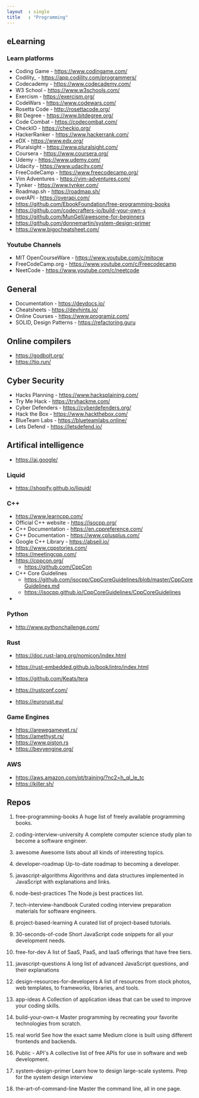 ```yaml
---
layout  : single
title   : "Programming"
---
```


## eLearning

### Learn platforms

+ Coding Game - https://www.codingame.com/
+ Codility_ - https://app.codility.com/programmers/
+ Codecademy - https://www.codecademy.com/
+ W3 School - https://www.w3schools.com/
+ Exercism - https://exercism.org/
+ CodeWars - https://www.codewars.com/
+ Rosetta Code - http://rosettacode.org/
+ Bit Degree - https://www.bitdegree.org/
+ Code Combat - https://codecombat.com/
+ CheckIO - https://checkio.org/
+ HackerRanker - https://www.hackerrank.com/
+ eDX - https://www.edx.org/
+ Pluralsight - https://www.pluralsight.com/
+ Coursera - https://www.coursera.org/
+ Udemy - https://www.udemy.com/
+ Udacity - https://www.udacity.com/
+ FreeCodeCamp - https://www.freecodecamp.org/
+ Vim Adventures - https://vim-adventures.com/
+ Tynker - https://www.tynker.com/
+ Roadmap.sh - https://roadmap.sh/
+ overAPI - https://overapi.com/
+ https://github.com/EbookFoundation/free-programming-books
+ https://github.com/codecrafters-io/build-your-own-x
+ https://github.com/MunGell/awesome-for-beginners
+ https://github.com/donnemartin/system-design-primer
+ https://www.bigocheatsheet.com/

### Youtube Channels

+ MIT OpenCourseWare - https://www.youtube.com/c/mitocw
+ FreeCodeCamp.org - https://www.youtube.com/c/Freecodecamp
+ NeetCode - https://www.youtube.com/c/neetcode

## General

+ Documentation - https://devdocs.io/
+ Cheatsheets - https://devhints.io/
+ Online Courses - https://www.programiz.com/
+ SOLID, Design Patterns - https://refactoring.guru

## Online compilers

+ https://godbolt.org/
+ https://tio.run/

## Cyber Security

+ Hacks Planning -  https://www.hacksplaining.com/
+ Try Me Hack - https://tryhackme.com/
+ Cyber Defenders - https://cyberdefenders.org/
+ Hack the Box - https://www.hackthebox.com/
+ BlueTeam Labs - https://blueteamlabs.online/
+ Lets Defend - https://letsdefend.io/

## Artifical intelligence 

+ https://ai.google/

### Liquid

+ https://shopify.github.io/liquid/


### C++

+ https://www.learncpp.com/
+ Official C++ website - https://isocpp.org/
+ C++ Documentation - https://en.cppreference.com/
+ C++ Documentation - https://www.cplusplus.com/
+ Google C++ Library - https://abseil.io/
+ https://www.cppstories.com/
+ https://meetingcpp.com/
+ https://cppcon.org/
  + https://github.com/CppCon
+ C++ Core Guidelines
  + https://github.com/isocpp/CppCoreGuidelines/blob/master/CppCoreGuidelines.md
  + https://isocpp.github.io/CppCoreGuidelines/CppCoreGuidelines
+ 

### Python

+ http://www.pythonchallenge.com/

### Rust

* https://doc.rust-lang.org/nomicon/index.html
* https://rust-embedded.github.io/book/intro/index.html
* https://github.com/Keats/tera
  
* https://rustconf.com/
* https://eurorust.eu/


### Game Engines

* https://arewegameyet.rs/
* https://amethyst.rs/
* https://www.piston.rs
* https://bevyengine.org/

### AWS

+ https://aws.amazon.com/pt/training/?nc2=h_ql_le_tc
+ https://killer.sh/


## Repos
1. free-programming-books
A huge list of freely available programming books.

2. coding-interview-university
A complete computer science study plan to become a software engineer.

3. awesome
Awesome lists about all kinds of interesting topics.

4. developer-roadmap
Up-to-date roadmap to becoming a developer.

5. javascript-algorithms
Algorithms and data structures implemented in JavaScript with explanations and links.

6. node-best-practices
The Node.js best practices list.

7. tech-interview-handbook
Curated coding interview preparation materials for software engineers.

8. project-based-learning
A curated list of project-based tutorials.

9. 30-seconds-of-code
Short JavaScript code snippets for all your development needs.

10. free-for-dev
A list of SaaS, PaaS, and IaaS offerings that have free tiers.

11. javascript-questions
A long list of advanced JavaScript questions, and their explanations

12. design-resources-for-developers
A list of resources from stock photos, web templates, to frameworks, libraries, and tools.

13. app-ideas
A Collection of application ideas that can be used to improve your coding skills.

14. build-your-own-x
Master programming by recreating your favorite technologies from scratch.

15. real world
See how the exact same Medium clone is built using different frontends and backends.

16. Public - API's
A collective list of free APIs for use in software and web development.

17. system-design-primer
Learn how to design large-scale systems. Prep for the system design interview

18. the-art-of-command-line
Master the command line, all in one page.